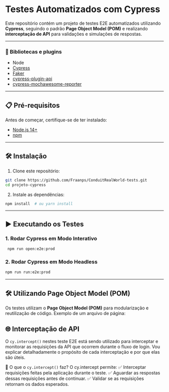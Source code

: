# Testes Automatizados com Cypress

Este repositório contém um projeto de testes E2E automatizados utilizando 
**Cypress**, seguindo o padrão **Page Object Model (POM)** e realizando 
**interceptação de API** para validações e simulações de respostas.

---
### 🚀 Bibliotecas e plugins
- Node
- [Cypress](https://www.cypress.io/)
- [Faker](https://www.npmjs.com/package/@faker-js/faker)
- [cypress-plugin-api](https://github.com/filiphric/cypress-plugin-api)
- [cypress-mochawesome-reporter](https://github.com/LironEr/cypress-mochawesome-reporter)

---

## 📋 Pré-requisitos

Antes de começar, certifique-se de ter instalado:

- [Node.js 14+](https://nodejs.org/)
- [npm](https://www.npmjs.com/)

---

## 🛠️ Instalação

1. Clone este repositório:
```bash
git clone https://github.com/Fraanps/ConduitRealWorld-tests.git
cd projeto-cypress
```

2. Instale as dependências:
```bash
npm install  # ou yarn install
```

---

## ▶️ Executando os Testes

### 1. Rodar Cypress em Modo Interativo
```bash
 npm run open:e2e:prod
```

### 2. Rodar Cypress em Modo Headless
```bash
npm run run:e2e:prod
```
---

## 🛠️ Utilizando Page Object Model (POM)

Os testes utilizam o **Page Object Model (POM)** para modularização e reutilização de código. Exemplo de um arquivo de página:

## 🌐 Interceptação de API

O `cy.intercept()` nestes teste E2E está sendo utilizado para interceptar e monitorar as requisições da API
que ocorrem durante o fluxo de login. Vou explicar detalhadamente o propósito de cada interceptação e por que elas são úteis.

📌 O que o `cy.intercept()` faz?
O cy.intercept permite:
✅ Interceptar requisições feitas pela aplicação durante o teste.
✅ Aguardar as respostas dessas requisições antes de continuar.
✅ Validar se as requisições retornam os dados esperados.
